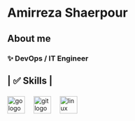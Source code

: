 <h1 align="left">Amirreza Shaerpour</h1>

###

<h2 align="left"> About me</h2>

###

<h3 align="left">✨ DevOps / IT Engineer</h3>

###

<h2 align="left"> | ✅ Skills | </h2>

###

<div align="left">
  <img src="https://cdn.jsdelivr.net/gh/devicons/devicon/icons/go/go-original.svg" height="40" alt="go logo"  />
  <img width="12" />
  <img src="https://cdn.jsdelivr.net/gh/devicons/devicon/icons/git/git-original.svg" height="40" alt="git logo"  />
  <img width="12" />
  <img src="https://cdn.jsdelivr.net/gh/devicons/devicon/icons/linux/linux-original.svg" height="40" alt="linux logo"  />
</div>

###


